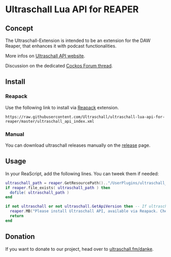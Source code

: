 # Ultraschall Lua API for REAPER

## Concept

The Ultraschall-Extension is intended to be an extension for the DAW Reaper, that enhances it with podcast functionalities.

More infos on [Ultraschall API website](https://mespotin.uber.space/Ultraschall/US_Api_Introduction_and_Concepts.html#Introduction_001_Api).

Discussion on the dedicated [Cockos Forum thread](https://forum.cockos.com/showthread.php?t=214539).

## Install

### Reapack

Use the following link to install via [Reapack](https://www.reapack.com) extension.

`https://raw.githubusercontent.com/Ultraschall/ultraschall-lua-api-for-reaper/master/ultraschall_api_index.xml`

### Manual

You can download ultraschall releases manually on the [release](https://github.com/Ultraschall/ultraschall-lua-api-for-reaper/releases) page.

## Usage

In your ReaScript, add the following lines. You can tweek them if needed:

```lua
ultraschall_path = reaper.GetResourcePath().."/UserPlugins/ultraschall_api.lua"
if reaper.file_exists( ultraschall_path ) then
  dofile( ultraschall_path )
end

if not ultraschall or not ultraschall.GetApiVersion then -- If ultraschall loading failed of if it doesn't have the functions you want to use
  reaper.MB("Please install Ultraschall API, available via Reapack. Check online doc of the script for more infos.\nhttps://github.com/Ultraschall/ultraschall-lua-api-for-reaper", "Error", 0)
  return
end
```

## Donation

If you want to donate to our project, head over to [ultraschall.fm/danke](ultraschall.fm/dankeultraschall.fm/danke).
